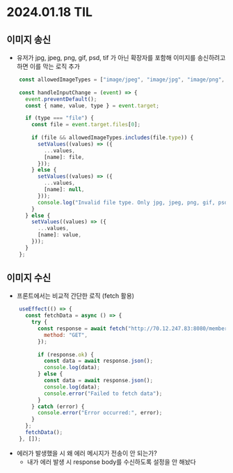 # 2024.01.18 TIL

## 이미지 송신
- 유저가 jpg, jpeg, png, gif, psd, tif 가 아닌 확장자를 포함해 이미지를 송신하려고 하면 이를 막는 로직 추가
```javascript
    const allowedImageTypes = ["image/jpeg", "image/jpg", "image/png", "image/gif", "image/psd", "image/tif"];
    
    const handleInputChange = (event) => {
      event.preventDefault();
      const { name, value, type } = event.target;

      if (type === "file") {
        const file = event.target.files[0];
        
        if (file && allowedImageTypes.includes(file.type)) {
          setValues((values) => ({
            ...values,
            [name]: file,
          }));
        } else {
          setValues((values) => ({
            ...values,
            [name]: null,
          }));
          console.log("Invalid file type. Only jpg, jpeg, png, gif, psd, and tif are allowed.");
        }
      } else {
        setValues((values) => ({
          ...values,
          [name]: value,
        }));
      }
    };
```


## 이미지 수신
- 프론트에서는 비교적 간단한 로직 (fetch 활용)

```javascript
    useEffect(() => {
      const fetchData = async () => {
        try {
          const response = await fetch("http://70.12.247.83:8080/member/2", {
            method: "GET",
          });
  
          if (response.ok) {
            const data = await response.json();
            console.log(data);
          } else {
            const data = await response.json();
            console.log(data);
            console.error("Failed to fetch data");
          }
        } catch (error) {
          console.error("Error occurred:", error);
        }
      };
      fetchData();
    }, []); 
```


- 에러가 발생했을 시 왜 에러 메시지가 전송이 안 되는가?
    - 내가 에러 발생 시 response body를 수신하도록 설정을 안 해놨다
